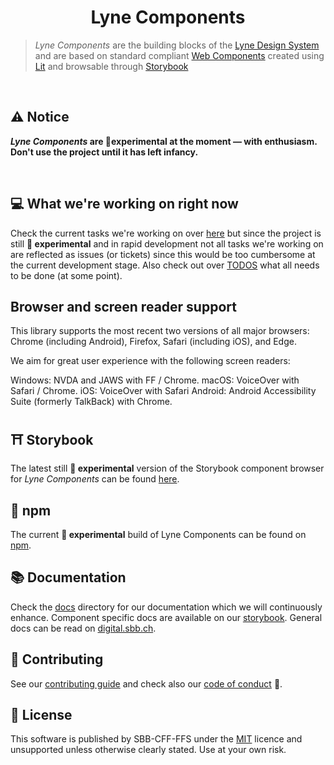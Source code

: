 <h1 align="center">
  Lyne Components
</h1>

> _Lyne Components_ are the building blocks of the [Lyne Design System](https://github.com/lyne-design-system/lyne/blob/main/docs/TERMINOLOGY.md#lyne)
> and are based on standard compliant [Web Components](https://github.com/lyne-design-system/lyne/blob/main/docs/TERMINOLOGY.md#web-components)
> created using [Lit](https://github.com/lyne-design-system/lyne/blob/main/docs/TERMINOLOGY.md#lit) and
> browsable through [Storybook](https://github.com/lyne-design-system/lyne/blob/main/docs/TERMINOLOGY.md#storybook)

<br>

## ⚠️ Notice

**_Lyne Components_ are 🧪experimental at the moment — with enthusiasm.<br>Don't use the project until it has left infancy.**

<br>

## 💻 What we're working on right now

Check the current tasks we're working on over [here](https://github.com/lyne-design-system/lyne-components/projects/4) but since the project is still **🧪 experimental** and in rapid development not all tasks we're working on are reflected as issues (or tickets) since this would be too cumbersome at the current development stage. Also check out over [TODOS](./TODOS.md) what all needs to be done (at some point).

## Browser and screen reader support

This library supports the most recent two versions of all major browsers: Chrome (including Android), Firefox, Safari (including iOS), and Edge.

We aim for great user experience with the following screen readers:

Windows: NVDA and JAWS with FF / Chrome.
macOS: VoiceOver with Safari / Chrome.
iOS: VoiceOver with Safari
Android: Android Accessibility Suite (formerly TalkBack) with Chrome.

## ⛩️ Storybook

The latest still **🧪 experimental** version of the Storybook component browser for _Lyne Components_ can be found [here](https://lyne-storybook.app.sbb.ch/).

## 🍱 npm

The current **🧪 experimental** build of Lyne Components can be found on [npm](https://www.npmjs.com/package/@sbb-esta/lyne-components).

## 📚 Documentation

Check the [docs](docs/README.md) directory for our documentation which we will continuously enhance.
Component specific docs are available on our [storybook](https://lyne-storybook.app.sbb.ch).
General docs can be read on [digital.sbb.ch](https://digital.sbb.ch).

## 🙌 Contributing

See our [contributing guide](CONTRIBUTING.md) and check also our [code of conduct](CODE_OF_CONDUCT.md) 👀.

## 📝 License

This software is published by SBB-CFF-FFS under the [MIT](/LICENSE) licence and unsupported unless otherwise clearly stated. Use at your own risk.
